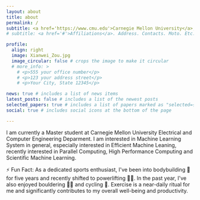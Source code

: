```yaml
---
layout: about
title: about
permalink: /
subtitle: <a href='https://www.cmu.edu'>Carnegie Mellon University</a>, 5000 Forbes Avenue, Pittsburgh, PA 15213, USA
# subtitle: <a href='#'>Affiliations</a>. Address. Contacts. Moto. Etc.

profile:
  align: right
  image: Xianwei_Zou.jpg
  image_circular: false # crops the image to make it circular
  # more_info: >
    # <p>555 your office number</p>
    # <p>123 your address street</p>
    # <p>Your City, State 12345</p>

news: true # includes a list of news items
latest_posts: false # includes a list of the newest posts
selected_papers: true # includes a list of papers marked as "selected={true}"
social: true # includes social icons at the bottom of the page

---
```

I am currently a Master student at Carnegie Mellon University Electrical and Computer Engineering Deparment. I am interested in Machine Learning System in general, especially interested in Efficient Machine Leaning, recently interested in Parallel Computing, High Performance Computing and Scientific Machine Learning.

:zap: Fun Fact: As a dedicated sports enthusiast, I've been into bodybuilding :muscle: for five years and recently shifted to powerlifting :weight_lifting_man:. In the past year, I've also enjoyed bouldering :climbing_man: and cycling :bicyclist:. Exercise is a near-daily ritual for me and significantly contributes to my overall well-being and productivity.